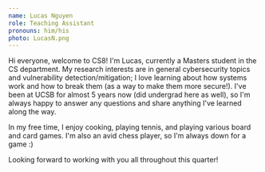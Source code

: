 ```yaml
---
name: Lucas Nguyen
role: Teaching Assistant
pronouns: him/his
photo: LucasN.png
---
```


Hi everyone, welcome to CS8! I'm Lucas, currently a Masters student in the CS department. My research interests are in general cybersecurity topics and vulnerability detection/mitigation; I love learning about how systems work and how to break them (as a way to make them more secure!). I've been at UCSB for almost 5 years now (did undergrad here as well), so I'm always happy to answer any questions and share anything I've learned along the way. 

In my free time, I enjoy cooking, playing tennis, and playing various board and card games. I'm also an avid chess player, so I'm always down for a game :)

Looking forward to working with you all throughout this quarter!
